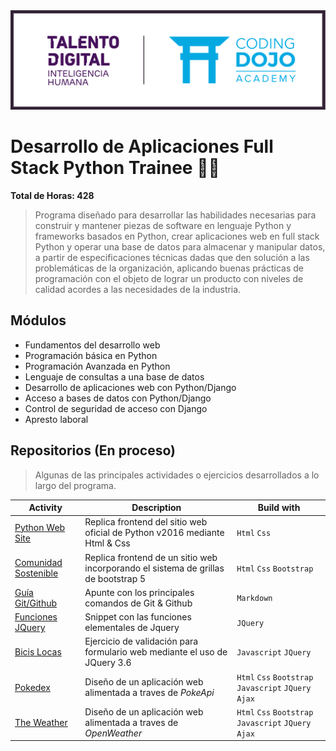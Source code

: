 <img src="img/td_cd.png" alt="drawing" width="900"/>

# Desarrollo de Aplicaciones Full Stack Python Trainee 👨‍💻

**Total de Horas: 428**

>Programa diseñado para desarrollar las habilidades necesarias para construir y mantener piezas de software en lenguaje Python y frameworks basados en Python, crear aplicaciones web en full stack Python y operar una base de datos para almacenar y manipular datos, a partir de especificaciones técnicas dadas que den solución a las problemáticas de la organización, aplicando buenas prácticas de programación con el objeto de lograr un producto con niveles de calidad acordes a las necesidades de la industria.


## Módulos
- Fundamentos del desarrollo web
- Programación básica en Python
- Programación Avanzada en Python
- Lenguaje de consultas a una base de datos
- Desarrollo de aplicaciones web con Python/Django
- Acceso a bases de datos con Python/Django
- Control de seguridad de acceso con Django
- Apresto laboral

## Repositorios (En proceso)

>Algunas de las principales actividades o ejercicios desarrollados a lo largo del programa. 

Activity | Description | Build with |
|---|---|---|
| [Python Web Site](https://github.com/David-Bustos) | Replica frontend del sitio web oficial de Python v2016 mediante Html & Css | `Html` `Css`|
| [Comunidad Sostenible](https://github.com/David-Bustos/comunidad-sostenible) | Replica frontend de un sitio web incorporando el sistema de grillas de bootstrap 5 |  `Html` `Css` `Bootstrap`|
| [Guía Git/Github](https://github.com/David-Bustos) | Apunte con los principales comandos de Git & Github | `Markdown` |
| [Funciones JQuery](https://github.com/David-Bustos) | Snippet con las funciones elementales de Jquery | `JQuery` |
| [Bicis Locas](https://github.com/David-Bustos/bicis-locas) | Ejercicio de validación para formulario web mediante el uso de JQuery 3.6 | `Javascript` `JQuery`|
| [Pokedex](https://github.com/David-Bustos) | Diseño de un aplicación web alimentada a traves de *PokeApi* | `Html` `Css` `Bootstrap` `Javascript` `JQuery` `Ajax`|
| [The Weather](https://github.com/David-Bustos) | Diseño de un aplicación web alimentada a traves de *OpenWeather* | `Html` `Css` `Bootstrap` `Javascript` `JQuery` `Ajax`|


<!--
<details open="open">
  <summary>Table of Contents</summary>
</details>

```
Da un ejemplo
```
---
Made with ❤️ by [David Bustos](https://github.com/David-Bustos) 😊
-->
